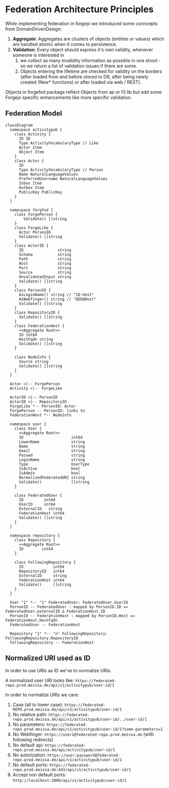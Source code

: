 # Federation Architecture Principles

While implementing federation in forgejo we introduced some conncepts from DomainDrivenDesign:

1. **Aggregate**: Aggregates are clusters of objects (entities or values) which are handled atomic when it comes to persistence.
2. **Validation**: Every object should express it's own validity, whenever someone is interested in
   1. we collect as many invalidity information as possible in one shoot - so we return a list of validation issues if there are some.
   2. Objects entering the lifetime are checked for validity on the borders (after loaded from and before stored to DB, after being newly created (New* functions) or after loaded via web / REST).

Objects in forgefed package reflect Objects from ap or f3 lib but add some Forgejo specific enhancements like more specific validation.

## Federation Model


```mermaid
classDiagram
  namespace activitypub {
    class Activity {
      ID ID
      Type ActivityVocabularyType // Like
      Actor Item
      Object Item
    }
    class Actor {
      ID
      Type ActivityVocabularyType // Person
      Name NaturalLanguageValues
      PreferredUsername NaturalLanguageValues
      Inbox Item
      Outbox Item
      PublicKey PublicKey
    }
  }

  namespace forgfed {
    class ForgePerson {
        Validate() []string
    }
    class ForgeLike {
      Actor PersonID
      Validate() []string
    }
    class ActorID {
      ID               string
      Schema           string
      Path             string
      Host             string
      Port             string
      Source           string
      UnvalidatedInput string
      Validate() []string
    }
    class PersonID {
      AsLoginName() string // "ID-Host"
      AsWebfinger() string // "@ID@Host"
      Validate() []string
    }
    class RepositoryID {
      Validate() []string
    }
    class FederationHost {
      <<Aggregate Root>>
      ID int64
      HostFqdn string
      Validate() []string 
    }

    class NodeInfo {
      Source string
      Validate() []string
    }
  }

  Actor <|-- ForgePerson
  Activity <|-- ForgeLike
  
  ActorID <|-- PersonID
  ActorID <|-- RepositoryID
  ForgeLike *-- PersonID: Actor
  ForgePerson -- PersonID: links to
  FederationHost *-- NodeInfo

  namespace user {
    class User {
      <<Aggregate Root>>
      ID                     int64
      LowerName              string
      Name                   string
      Email                  string
      Passwd                 string
      LoginName              string
      Type                   UserType
      IsActive               bool
      IsAdmin                bool
      NormalizedFederatedURI string
      Validate()             []string
    }

    class FederatedUser {
      ID         int64
      UserID     int64
      ExternalID   string
      FederationHost int64
      Validate() []string
    }
  }

  namespace repository {
    class Repository {
      <<Aggregate Root>>
      ID        int64      
    }

    class FollowingRepository {
      ID             int64
      RepositoryID   int64
      ExternalID     string
      FederationHost int64
      Validate()     []string
    }
  }

  User "1" *-- "1" FederatedUser: FederatedUser.UserID
  PersonID -- FederatedUser : mapped by PersonID.ID == FederatedUser.externalID & FederationHost.ID
  PersonID -- FederationHost : mapped by PersonID.Host == FederationHost.HostFqdn
  FederatedUser -- FederationHost 

  Repository "1" *-- "n" FollowingRepository: FollowingRepository.RepositoryID
  FollowingRepository -- FederationHost
```

## Normalized URI used as ID

In order to use URIs as ID we've to normalize URIs.

A normalized user URI looks like: `https://federated-repo.prod.meissa.de/api/v1/activitypub/user-id/1`

In order to normalize URIs we care:

1. Case (all to lower case): `https://federated-REPO.prod.meissa.de/api/v1/activitypub/user-id/1`
2. No relative path: `https://federated-repo.prod.meissa.de/api/v1/activitypub/user-id/../user-id/1`
3. No parameters: `https://federated-repo.prod.meissa.de/api/v1/activitypub/user-id/1?some-parameters=1`
4. No Webfinger: `https://user1@federated-repo.prod.meissa.de` (with following redirects)
5. No default api: `https://federated-repo.prod.meissa.de/api/activitypub/user-id/1`
6. No autorization: `https://user:password@federated-repo.prod.meissa.de/api/v1/activitypub/user-id/1`
7. No default ports: `https://federated-repo.prod.meissa.de:443/api/v1/activitypub/user-id/1`
8. Accept non default ports: `http://localhost:3000/api/v1/activitypub/user-id/1`
